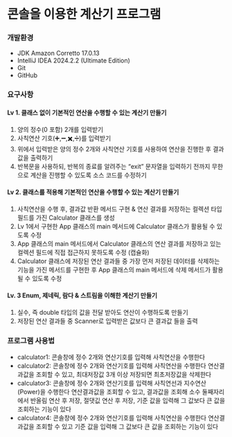# 콘솔을 이용한 계산기 프로그램

### 개발환경

+ JDK Amazon Corretto 17.0.13
+ IntelliJ IDEA 2024.2.2 (Ultimate Edition)
+ Git
+ GitHub

### 요구사항

#### Lv 1. 클래스 없이 기본적인 연산을 수행할 수 있는 계산기 만들기

1. 양의 정수(0 포함) 2개를 입력받기
2. 사칙연산 기호(➕,➖,✖️,➗)를 입력받기
3. 위에서 입력받은 양의 정수 2개와 사칙연산 기호를 사용하여 연산을 진행한 후 결과값을 출력하기
4. 반복문을 사용하되, 반복의 종료를 알려주는 “exit” 문자열을 입력하기 전까지 무한으로 계산을 진행할 수 있도록 소스 코드를 수정하기

#### Lv 2. 클래스를 적용해 기본적인 연산을 수행할 수 있는 계산기 만들기

1. 사칙연산을 수행 후, 결과값 반환 메서드 구현 & 연산 결과를 저장하는 컬렉션 타입 필드를 가진 Calculator 클래스를 생성
2. Lv 1에서 구현한 App 클래스의 main 메서드에 Calculator 클래스가 활용될 수 있도록 수정
3. App 클래스의 main 메서드에서 Calculator 클래스의 연산 결과를 저장하고 있는 컬렉션 필드에 직접 접근하지 못하도록 수정 (캡슐화)
4. Calculator 클래스에 저장된 연산 결과들 중 가장 먼저 저장된 데이터를 삭제하는 기능을 가진 메서드를 구현한 후 App 클래스의 main 메서드에 삭제 메서드가 활용될 수 있도록 수정

#### Lv. 3 Enum, 제네릭, 람다 & 스트림을 이해한 계산기 만들기

1. 실수, 즉 double 타입의 값을 전달 받아도 연산이 수행하도록 만들기
2. 저장된 연산 결과들 중 Scanner로 입력받은 값보다 큰 결과값 들을 출력

### 프로그램 사용법

 + calculator1: 콘솔창에 정수 2개와 연산기호를 입력해 사칙연산을 수행한다
 + calculator2: 콘솔창에 정수 2개와 연산기호를 입력해 사칙연산을 수행한다 연산결과값을 조회할 수 있고, 최대저장값 3개 이상 저장되면 최초저장값을 삭제한다
 + calculator3: 콘솔창에 정수 2개와 연산기호를 입력해 사칙연선과 지수연산(Power)을 수행한다
 연산결과값을 조회할 수 있고, 결과값을 조회해 소수 둘째자리에서 반올림 연산 후 저장, 절댓깂 연산 후 저장, 기준 값을 입력해 그 값보다 큰 값을 조회하는 기능이 있다
 + calculator4: 콘솔창에 정수 2개와 연산기호를 입력해 사칙연산을 수행한다 연산결과값을 조회할 수 있고 기준 값을 입력해 그 값보다 큰 값을 조회하는 기능이 있다
